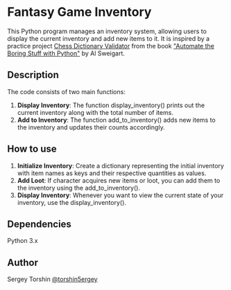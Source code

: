 # Fantasy Game Inventory

This Python program manages an inventory system, allowing users to display the current inventory and add new items to it. It is inspired by a practice project [Chess Dictionary Validator](https://automatetheboringstuff.com/2e/chapter4/#calibre_link-204) from the book ["Automate the Boring Stuff with Python"](https://automatetheboringstuff.com/) by Al Sweigart.

## Description

The code consists of two main functions:
1. **Display Inventory**: The function display_inventory() prints out the current inventory along with the total number of items.
2. **Add to Inventory**: The function add_to_inventory() adds new items to the inventory and updates their counts accordingly.

## How to use
1. **Initialize Inventory**: Create a dictionary representing the initial inventory with item names as keys and their respective quantities as values.
2. **Add Loot**: If character acquires new items or loot, you can add them to the inventory using the add_to_inventory().
3. **Display Inventory**: Whenever you want to view the current state of your inventory, use the display_inventory().

## Dependencies

Python 3.x

## Author 

Sergey Torshin [@torshin5ergey](https://github.com/torshin5ergey)